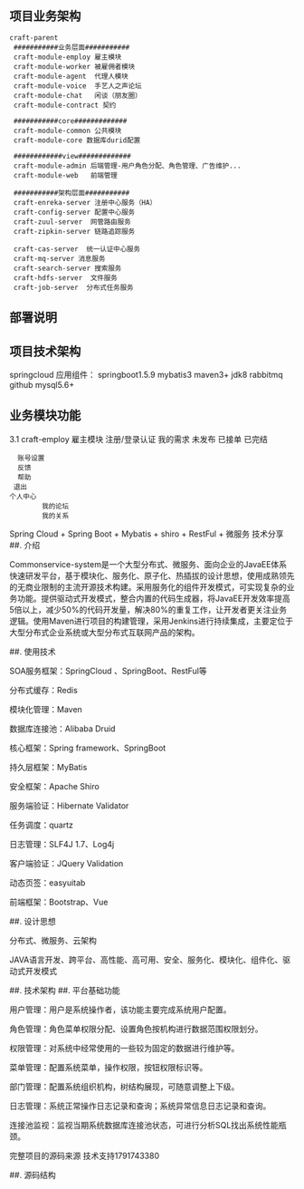 ## 项目业务架构
    craft-parent
     ###########业务层面###########
	 craft-module-employ 雇主模块
	 craft-module-worker 被雇佣者模块
	 craft-module-agent  代理人模块
	 craft-module-voice  手艺人之声论坛
	 craft-module-chat   闲谈（朋友圈）
	 craft-module-contract 契约
	 
	 ###########core#############
	 craft-module-common 公共模块
	 craft-module-core 数据库durid配置
	 
	 ############view#############
	 craft-module-admin 后端管理-用户角色分配、角色管理、广告维护...
	 craft-module-web   前端管理  
	 
	 ###########架构层面###########
	 craft-enreka-server 注册中心服务（HA）
	 craft-config-server 配置中心服务
	 craft-zuul-server  网管路由服务
	 craft-zipkin-server 链路追踪服务
	 
     craft-cas-server  统一认证中心服务
     craft-mq-server 消息服务
     craft-search-server 搜索服务
	 craft-hdfs-server  文件服务
	 craft-job-server  分布式任务服务
     
## 部署说明

     
## 项目技术架构
   springcloud 
       应用组件：
    springboot1.5.9
    mybatis3
    maven3+
    jdk8
    rabbitmq
    github
    mysql5.6+
## 业务模块功能
  3.1 craft-employ 雇主模块
      注册/登录认证
      我的需求
             未发布
             已接单
             已完结
     
      账号设置
      反馈
      帮助
     退出  
    个人中心
            我的论坛
            我的关系
            
            
Spring Cloud + Spring Boot + Mybatis + shiro + RestFul + 微服务 技术分享
##.   介绍

Commonservice-system是一个大型分布式、微服务、面向企业的JavaEE体系快速研发平台，基于模块化、服务化、原子化、热插拔的设计思想，使用成熟领先的无商业限制的主流开源技术构建。采用服务化的组件开发模式，可实现复杂的业务功能。提供驱动式开发模式，整合内置的代码生成器，将JavaEE开发效率提高5倍以上，减少50%的代码开发量，解决80%的重复工作，让开发者更关注业务逻辑。使用Maven进行项目的构建管理，采用Jenkins进行持续集成，主要定位于大型分布式企业系统或大型分布式互联网产品的架构。

##.   使用技术

SOA服务框架：SpringCloud 、SpringBoot、RestFul等

分布式缓存：Redis

模块化管理：Maven

数据库连接池：Alibaba Druid

核心框架：Spring framework、SpringBoot

持久层框架：MyBatis

安全框架：Apache Shiro

服务端验证：Hibernate Validator

任务调度：quartz

日志管理：SLF4J 1.7、Log4j

客户端验证：JQuery Validation

动态页签：easyuitab

前端框架：Bootstrap、Vue

##.   设计思想

分布式、微服务、云架构

JAVA语言开发、跨平台、高性能、高可用、安全、服务化、模块化、组件化、驱动式开发模式

##.   技术架构
##.   平台基础功能

 用户管理：用户是系统操作者，该功能主要完成系统用户配置。

 角色管理：角色菜单权限分配、设置角色按机构进行数据范围权限划分。

 权限管理：对系统中经常使用的一些较为固定的数据进行维护等。

 菜单管理：配置系统菜单，操作权限，按钮权限标识等。

 部门管理：配置系统组织机构，树结构展现，可随意调整上下级。

 日志管理：系统正常操作日志记录和查询；系统异常信息日志记录和查询。

 连接池监视：监视当期系统数据库连接池状态，可进行分析SQL找出系统性能瓶颈。

 完整项目的源码来源 技术支持1791743380

##.    源码结构